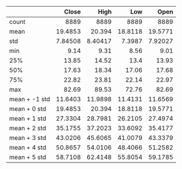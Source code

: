 |               |      Close |       High |       Low |       Open |
|:--------------|-----------:|-----------:|----------:|-----------:|
| count         | 8889       | 8889       | 8889      | 8889       |
| mean          |   19.4853  |   20.394   |   18.8118 |   19.5771  |
| std           |    7.84508 |    8.40417 |    7.3987 |    7.92027 |
| min           |    9.14    |    9.31    |    8.56   |    9.01    |
| 25%           |   13.85    |   14.52    |   13.4    |   13.93    |
| 50%           |   17.63    |   18.34    |   17.06   |   17.68    |
| 75%           |   22.82    |   23.81    |   22.14   |   22.97    |
| max           |   82.69    |   89.53    |   72.76   |   82.69    |
| mean + -1 std |   11.6403  |   11.9898  |   11.4131 |   11.6569  |
| mean + 0 std  |   19.4853  |   20.394   |   18.8118 |   19.5771  |
| mean + 1 std  |   27.3304  |   28.7981  |   26.2105 |   27.4974  |
| mean + 2 std  |   35.1755  |   37.2023  |   33.6092 |   35.4177  |
| mean + 3 std  |   43.0206  |   45.6065  |   41.0079 |   43.3379  |
| mean + 4 std  |   50.8657  |   54.0106  |   48.4066 |   51.2582  |
| mean + 5 std  |   58.7108  |   62.4148  |   55.8054 |   59.1785  |
